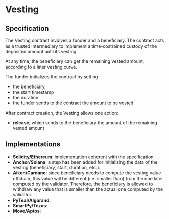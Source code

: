 # Vesting

## Specification

The Vesting contract involves a funder 
and a beneficiary.
The contract acts as a trusted 
intermediary to implement a 
time-costrained custody of the deposited 
amount until its vesting.

At any time, the beneficiary 
can get the remaining vested 
amount, according to a liner 
vesting curve. 

The funder initializes the contract by 
setting: 
- the beneficiary, 
- the start timestamp 
- the duration.
- the funder sends to the contract the 
amount to 
be vested.

After contract creation, the Vesting 
allows one action:
- **release**, which sends to the 
beneficiary the amount of the remaining 
vested amount 

## Implementations

- **Solidity/Ethereum**: implementation coherent with the specification.
- **Anchor/Solana**:  a step has been added for initializing the data of the vesting (beneficiary, start, duration, etc.).
- **Aiken/Cardano**: since beneficiary needs to compute the vesting value offchain, this value will be different (i.e. smaller than) from the one later computed by the validator. Therefore, the beneficiary is allowed to withdraw any value that is smaller than the actual one computed by the validator.
- **PyTeal/Algorand**:
- **SmartPy/Tezos**:
- **Move/Aptos**:
